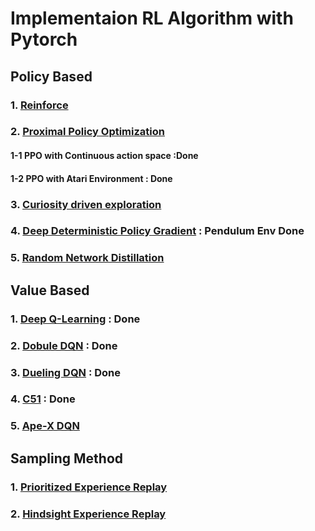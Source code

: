 

# Implementaion RL Algorithm with Pytorch

## Policy Based

### 1. [Reinforce](https://papers.nips.cc/paper/1713-policy-gradient-methods-for-reinforcement-learning-with-function-approximation.pdf)
### 2. [Proximal Policy Optimization](https://arxiv.org/pdf/1707.06347.pdf)

#### 1-1 PPO with Continuous action space :Done
#### 1-2 PPO with Atari Environment : Done


### 3. [Curiosity driven exploration](https://arxiv.org/pdf/1705.05363.pdf)
### 4. [Deep Deterministic Policy Gradient](https://arxiv.org/pdf/1509.02971.pdf) : Pendulum Env Done
### 5. [Random Network Distillation](https://arxiv.org/pdf/1810.12894.pdf)

## Value Based

### 1. [Deep Q-Learning](https://web.stanford.edu/class/psych209/Readings/MnihEtAlHassibis15NatureControlDeepRL.pdf) : Done
### 2. [Dobule DQN](https://arxiv.org/pdf/1509.06461.pdf) : Done
### 3. [Dueling DQN](https://arxiv.org/pdf/1511.06581.pdf) : Done
### 4. [C51](https://arxiv.org/pdf/1707.06887.pdf) : Done
### 5. [Ape-X DQN](https://openreview.net/pdf?id=H1Dy---0Z)

## Sampling Method
### 1. [Prioritized Experience Replay](https://arxiv.org/pdf/1511.05952.pdf)
### 2. [Hindsight Experience Replay](https://arxiv.org/pdf/1707.01495.pdf)
